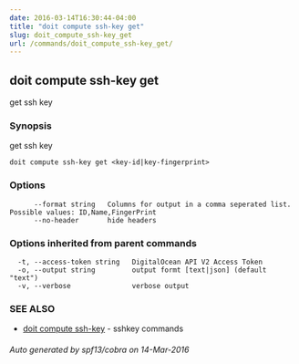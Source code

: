 ```yaml
---
date: 2016-03-14T16:30:44-04:00
title: "doit compute ssh-key get"
slug: doit_compute_ssh-key_get
url: /commands/doit_compute_ssh-key_get/
---
```

## doit compute ssh-key get

get ssh key

### Synopsis


get ssh key

```
doit compute ssh-key get <key-id|key-fingerprint>
```

### Options

```
      --format string   Columns for output in a comma seperated list. Possible values: ID,Name,FingerPrint
      --no-header       hide headers
```

### Options inherited from parent commands

```
  -t, --access-token string   DigitalOcean API V2 Access Token
  -o, --output string         output formt [text|json] (default "text")
  -v, --verbose               verbose output
```

### SEE ALSO
* [doit compute ssh-key](/commands/doit_compute_ssh-key/)	 - sshkey commands

###### Auto generated by spf13/cobra on 14-Mar-2016
